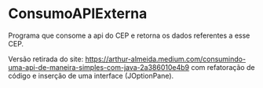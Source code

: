 # ConsumoAPIExterna

Programa que consome a api do CEP  e retorna os dados referentes a esse CEP.

Versão retirada do site: https://arthur-almeida.medium.com/consumindo-uma-api-de-maneira-simples-com-java-2a386010e4b9
com refatoração de código e inserção de uma interface (JOptionPane).

